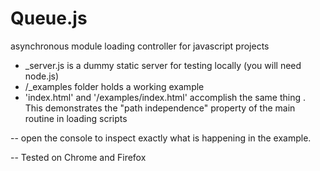 # Queue.js
asynchronous module loading controller for javascript projects

- _server.js is a dummy static server for testing locally (you will need node.js)
- /_examples folder holds a working example
- 'index.html' and '/examples/index.html' accomplish the same thing . 
This demonstrates the "path independence" property of the main routine in loading scripts

-- open the console to inspect exactly what is happening in the example.

-- Tested on Chrome and Firefox
